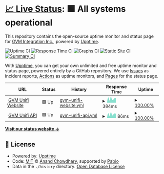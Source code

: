 # [📈 Live Status](https://status.gvmunifi.com): <!--live status--> **🟩 All systems operational**

This repository contains the open-source uptime monitor and status page for [GVM Integration Inc.](https://status.gvmunifi.com), powered by [Upptime](https://github.com/upptime/upptime).

[![Uptime CI](https://github.com/GVM-Integration-Inc/StatusPage/workflows/Uptime%20CI/badge.svg)](https://github.com/GVM-Integration-Inc/StatusPage/actions?query=workflow%3A%22Uptime+CI%22)
[![Response Time CI](https://github.com/GVM-Integration-Inc/StatusPage/workflows/Response%20Time%20CI/badge.svg)](https://github.com/GVM-Integration-Inc/StatusPage/actions?query=workflow%3A%22Response+Time+CI%22)
[![Graphs CI](https://github.com/GVM-Integration-Inc/StatusPage/workflows/Graphs%20CI/badge.svg)](https://github.com/GVM-Integration-Inc/StatusPage/actions?query=workflow%3A%22Graphs+CI%22)
[![Static Site CI](https://github.com/GVM-Integration-Inc/StatusPage/workflows/Static%20Site%20CI/badge.svg)](https://github.com/GVM-Integration-Inc/StatusPage/actions?query=workflow%3A%22Static+Site+CI%22)
[![Summary CI](https://github.com/GVM-Integration-Inc/StatusPage/workflows/Summary%20CI/badge.svg)](https://github.com/GVM-Integration-Inc/StatusPage/actions?query=workflow%3A%22Summary+CI%22)

With [Upptime](https://upptime.js.org), you can get your own unlimited and free uptime monitor and status page, powered entirely by a GitHub repository. We use [Issues](https://github.com/GVM-Integration-Inc/StatusPage/issues) as incident reports, [Actions](https://github.com/GVM-Integration-Inc/StatusPage/actions) as uptime monitors, and [Pages](https://status.gvmunifi.com) for the status page.

<!--start: status pages-->
<!-- This summary is generated by Upptime (https://github.com/upptime/upptime) -->
<!-- Do not edit this manually, your changes will be overwritten -->
<!-- prettier-ignore -->
| URL | Status | History | Response Time | Uptime |
| --- | ------ | ------- | ------------- | ------ |
| <img alt="" src="https://icons.duckduckgo.com/ip3/gvmunifi.com.ico" height="13"> [GVM Unifi Website](https://gvmunifi.com) | 🟩 Up | [gvm-unifi-website.yml](https://github.com/GVM-Integration-Inc/StatusPage/commits/HEAD/history/gvm-unifi-website.yml) | <details><summary><img alt="Response time graph" src="./graphs/gvm-unifi-website/response-time-week.png" height="20"> 384ms</summary><br><a href="https://status.gvmunifi.com/history/gvm-unifi-website"><img alt="Response time 389" src="https://img.shields.io/endpoint?url=https%3A%2F%2Fraw.githubusercontent.com%2FGVM-Integration-Inc%2FStatusPage%2FHEAD%2Fapi%2Fgvm-unifi-website%2Fresponse-time.json"></a><br><a href="https://status.gvmunifi.com/history/gvm-unifi-website"><img alt="24-hour response time 412" src="https://img.shields.io/endpoint?url=https%3A%2F%2Fraw.githubusercontent.com%2FGVM-Integration-Inc%2FStatusPage%2FHEAD%2Fapi%2Fgvm-unifi-website%2Fresponse-time-day.json"></a><br><a href="https://status.gvmunifi.com/history/gvm-unifi-website"><img alt="7-day response time 384" src="https://img.shields.io/endpoint?url=https%3A%2F%2Fraw.githubusercontent.com%2FGVM-Integration-Inc%2FStatusPage%2FHEAD%2Fapi%2Fgvm-unifi-website%2Fresponse-time-week.json"></a><br><a href="https://status.gvmunifi.com/history/gvm-unifi-website"><img alt="30-day response time 389" src="https://img.shields.io/endpoint?url=https%3A%2F%2Fraw.githubusercontent.com%2FGVM-Integration-Inc%2FStatusPage%2FHEAD%2Fapi%2Fgvm-unifi-website%2Fresponse-time-month.json"></a><br><a href="https://status.gvmunifi.com/history/gvm-unifi-website"><img alt="1-year response time 389" src="https://img.shields.io/endpoint?url=https%3A%2F%2Fraw.githubusercontent.com%2FGVM-Integration-Inc%2FStatusPage%2FHEAD%2Fapi%2Fgvm-unifi-website%2Fresponse-time-year.json"></a></details> | <details><summary><a href="https://status.gvmunifi.com/history/gvm-unifi-website">100.00%</a></summary><a href="https://status.gvmunifi.com/history/gvm-unifi-website"><img alt="All-time uptime 100.00%" src="https://img.shields.io/endpoint?url=https%3A%2F%2Fraw.githubusercontent.com%2FGVM-Integration-Inc%2FStatusPage%2FHEAD%2Fapi%2Fgvm-unifi-website%2Fuptime.json"></a><br><a href="https://status.gvmunifi.com/history/gvm-unifi-website"><img alt="24-hour uptime 100.00%" src="https://img.shields.io/endpoint?url=https%3A%2F%2Fraw.githubusercontent.com%2FGVM-Integration-Inc%2FStatusPage%2FHEAD%2Fapi%2Fgvm-unifi-website%2Fuptime-day.json"></a><br><a href="https://status.gvmunifi.com/history/gvm-unifi-website"><img alt="7-day uptime 100.00%" src="https://img.shields.io/endpoint?url=https%3A%2F%2Fraw.githubusercontent.com%2FGVM-Integration-Inc%2FStatusPage%2FHEAD%2Fapi%2Fgvm-unifi-website%2Fuptime-week.json"></a><br><a href="https://status.gvmunifi.com/history/gvm-unifi-website"><img alt="30-day uptime 100.00%" src="https://img.shields.io/endpoint?url=https%3A%2F%2Fraw.githubusercontent.com%2FGVM-Integration-Inc%2FStatusPage%2FHEAD%2Fapi%2Fgvm-unifi-website%2Fuptime-month.json"></a><br><a href="https://status.gvmunifi.com/history/gvm-unifi-website"><img alt="1-year uptime 100.00%" src="https://img.shields.io/endpoint?url=https%3A%2F%2Fraw.githubusercontent.com%2FGVM-Integration-Inc%2FStatusPage%2FHEAD%2Fapi%2Fgvm-unifi-website%2Fuptime-year.json"></a></details>
| <img alt="" src="https://icons.duckduckgo.com/ip3/gvmunifi.com.ico" height="13"> [GVM Unifi API](https://gvmunifi.com/api/time) | 🟩 Up | [gvm-unifi-api.yml](https://github.com/GVM-Integration-Inc/StatusPage/commits/HEAD/history/gvm-unifi-api.yml) | <details><summary><img alt="Response time graph" src="./graphs/gvm-unifi-api/response-time-week.png" height="20"> 86ms</summary><br><a href="https://status.gvmunifi.com/history/gvm-unifi-api"><img alt="Response time 83" src="https://img.shields.io/endpoint?url=https%3A%2F%2Fraw.githubusercontent.com%2FGVM-Integration-Inc%2FStatusPage%2FHEAD%2Fapi%2Fgvm-unifi-api%2Fresponse-time.json"></a><br><a href="https://status.gvmunifi.com/history/gvm-unifi-api"><img alt="24-hour response time 85" src="https://img.shields.io/endpoint?url=https%3A%2F%2Fraw.githubusercontent.com%2FGVM-Integration-Inc%2FStatusPage%2FHEAD%2Fapi%2Fgvm-unifi-api%2Fresponse-time-day.json"></a><br><a href="https://status.gvmunifi.com/history/gvm-unifi-api"><img alt="7-day response time 86" src="https://img.shields.io/endpoint?url=https%3A%2F%2Fraw.githubusercontent.com%2FGVM-Integration-Inc%2FStatusPage%2FHEAD%2Fapi%2Fgvm-unifi-api%2Fresponse-time-week.json"></a><br><a href="https://status.gvmunifi.com/history/gvm-unifi-api"><img alt="30-day response time 83" src="https://img.shields.io/endpoint?url=https%3A%2F%2Fraw.githubusercontent.com%2FGVM-Integration-Inc%2FStatusPage%2FHEAD%2Fapi%2Fgvm-unifi-api%2Fresponse-time-month.json"></a><br><a href="https://status.gvmunifi.com/history/gvm-unifi-api"><img alt="1-year response time 83" src="https://img.shields.io/endpoint?url=https%3A%2F%2Fraw.githubusercontent.com%2FGVM-Integration-Inc%2FStatusPage%2FHEAD%2Fapi%2Fgvm-unifi-api%2Fresponse-time-year.json"></a></details> | <details><summary><a href="https://status.gvmunifi.com/history/gvm-unifi-api">100.00%</a></summary><a href="https://status.gvmunifi.com/history/gvm-unifi-api"><img alt="All-time uptime 100.00%" src="https://img.shields.io/endpoint?url=https%3A%2F%2Fraw.githubusercontent.com%2FGVM-Integration-Inc%2FStatusPage%2FHEAD%2Fapi%2Fgvm-unifi-api%2Fuptime.json"></a><br><a href="https://status.gvmunifi.com/history/gvm-unifi-api"><img alt="24-hour uptime 100.00%" src="https://img.shields.io/endpoint?url=https%3A%2F%2Fraw.githubusercontent.com%2FGVM-Integration-Inc%2FStatusPage%2FHEAD%2Fapi%2Fgvm-unifi-api%2Fuptime-day.json"></a><br><a href="https://status.gvmunifi.com/history/gvm-unifi-api"><img alt="7-day uptime 100.00%" src="https://img.shields.io/endpoint?url=https%3A%2F%2Fraw.githubusercontent.com%2FGVM-Integration-Inc%2FStatusPage%2FHEAD%2Fapi%2Fgvm-unifi-api%2Fuptime-week.json"></a><br><a href="https://status.gvmunifi.com/history/gvm-unifi-api"><img alt="30-day uptime 100.00%" src="https://img.shields.io/endpoint?url=https%3A%2F%2Fraw.githubusercontent.com%2FGVM-Integration-Inc%2FStatusPage%2FHEAD%2Fapi%2Fgvm-unifi-api%2Fuptime-month.json"></a><br><a href="https://status.gvmunifi.com/history/gvm-unifi-api"><img alt="1-year uptime 100.00%" src="https://img.shields.io/endpoint?url=https%3A%2F%2Fraw.githubusercontent.com%2FGVM-Integration-Inc%2FStatusPage%2FHEAD%2Fapi%2Fgvm-unifi-api%2Fuptime-year.json"></a></details>

<!--end: status pages-->

[**Visit our status website →**](https://status.gvmunifi.com)

## 📄 License

- Powered by: [Upptime](https://github.com/upptime/upptime)
- Code: [MIT](./LICENSE) © [Anand Chowdhary](https://anandchowdhary.com), supported by [Pabio](https://pabio.com)
- Data in the `./history` directory: [Open Database License](https://opendatacommons.org/licenses/odbl/1-0/)
